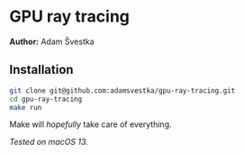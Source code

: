 # GPU ray tracing

**Author:** Adam Švestka

## Installation

```sh
git clone git@github.com:adamsvestka/gpu-ray-tracing.git
cd gpu-ray-tracing
make run
```

Make will *hopefully* take care of everything.

*Tested on macOS 13.*